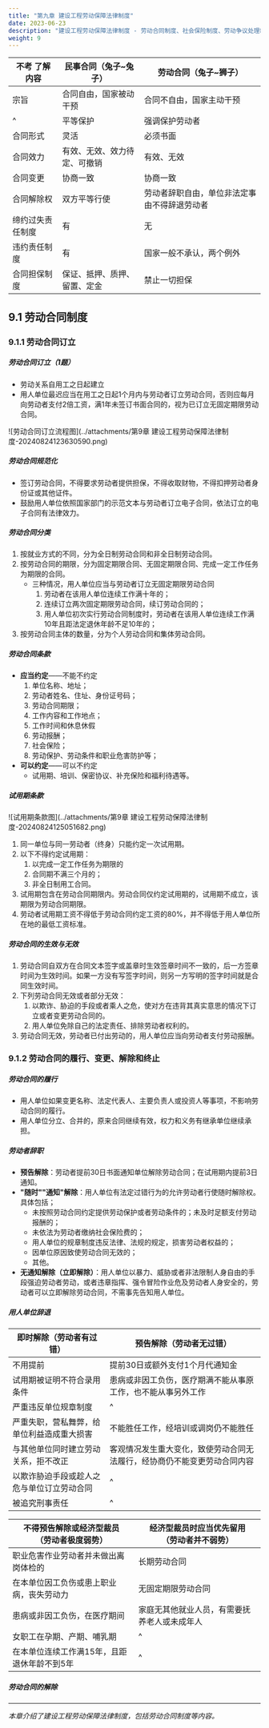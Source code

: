 ```yaml
---
title: "第九章 建设工程劳动保障法律制度"
date: 2023-06-23
description: "建设工程劳动保障法律制度 - 劳动合同制度、社会保险制度、劳动争议处理制度"
weight: 9
---
```


| 不考 了解内容 | 民事合同（兔子~兔子） | 劳动合同（兔子~狮子） |
|---------------|---------------------|---------------------|
| 宗旨 | 合同自由，国家被动干预 | 合同不自由，国家主动干预 |
| ^ | 平等保护 | 强调保护劳动者 |
| 合同形式 | 灵活 | 必须书面 |
| 合同效力 | 有效、无效、效力待定、可撤销 | 有效、无效 |
| 合同变更 | 协商一致 | 协商一致 |
| 合同解除权 | 双方平等行使 | 劳动者辞职自由，单位非法定事由不得辞退劳动者 |
| 缔约过失责任制度 | 有 | 无 |
| 违约责任制度 | 有 | 国家一般不承认，两个例外 |
| 合同担保制度 | 保证、抵押、质押、留置、定金 | 禁止一切担保 |

## 9.1 劳动合同制度

### 9.1.1 劳动合同订立

##### 劳动合同订立（1题）

- 劳动关系自用工之日起建立
- 用人单位最迟应当在用工之日起1个月内与劳动者订立劳动合同，否则应每月向劳动者支付2倍工资，满1年未签订书面合同的，视为已订立无固定期限劳动合同。

![劳动合同订立流程图](../attachments/第9章 建设工程劳动保障法律制度-20240824123630590.png)

##### 劳动合同规范化

- 签订劳动合同，不得要求劳动者提供担保，不得收取财物，不得扣押劳动者身份证或其他证件。
- 鼓励用人单位依照国家部门的示范文本与劳动者订立电子合同，依法订立的电子合同有法律效力。

##### 劳动合同分类

1. 按就业方式的不同，分为全日制劳动合同和非全日制劳动合同。
2. 按劳动合同的期限，分为固定期限合同、无固定期限合同、完成一定工作任务为期限的合同。
	- 三种情况，用人单位应当与劳动者订立无固定期限劳动合同
		1. 劳动者在该用人单位连续工作满十年的；
		2. 连续订立两次固定期限劳动合同，续订劳动合同的；
		3. 用人单位初次实行劳动合同制度时，劳动者在该用人单位连续工作满10年且距法定退休年龄不足10年的；
3. 按劳动合同主体的数量，分为个人劳动合同和集体劳动合同。

##### 劳动合同条款

- **应当约定**——不能不约定
	1. 单位名称、地址；
	2. 劳动者姓名、住址、身份证号码；
	3. 劳动合同期限；
	4. 工作内容和工作地点；
	5. 工作时间和休息休假
	6. 劳动报酬；
	7. 社会保险；
	8. 劳动保护、劳动条件和职业危害防护等；
- **可以约定**——可以不约定
	- 试用期、培训、保密协议、补充保险和福利待遇等。

##### 试用期条款

![试用期条款图](../attachments/第9章 建设工程劳动保障法律制度-20240824125051682.png)

1. 同一单位与同一劳动者（终身）只能约定一次试用期。
2. 以下不得约定试用期：
	1. 以完成一定工作任务为期限的
	2. 合同期不满三个月的；
	3. 非全日制用工合同。
3. 试用期包含在劳动合同期限内。劳动合同仅约定试用期的，试用期不成立，该期限为劳动合同期限。
4. 劳动者试用期工资不得低于劳动合同约定工资的80%，并不得低于用人单位所在地的最低工资标准。

##### 劳动合同的生效与无效

1. 劳动合同自双方在合同文本签字或盖章时生效签章时间不一致的，后一方签章时间为生效时间。如果一方没有写签字时间，则另一方写明的签字时间就是合同生效时间。
2. 下列劳动合同无效或者部分无效：
	1. 以欺诈、胁迫的手段或者乘人之危，使对方在违背其真实意思的情况下订立或者变更劳动合同的。
	2. 用人单位免除自己的法定责任、排除劳动者权利的。
3. 劳动合同无效，劳动者已付出劳动的，用人单位应当向劳动者支付劳动报酬。

### 9.1.2 劳动合同的履行、变更、解除和终止

##### 劳动合同的履行

- 用人单位如果变更名称、法定代表人、主要负责人或投资人等事项，不影响劳动合同的履行。
- 用人单位分立、合并的，原来合同继续有效，权力和义务有继承单位继续承担。

##### 劳动者辞职

- **预告解除**：劳动者提前30日书面通知单位解除劳动合同；在试用期内提前3日通知。
- **"随时""通知"解除**：用人单位有法定过错行为的允许劳动者行使随时解除权。具体包括；
	- 未按照劳动合同约定提供劳动保护或者劳动条件的；未及时足额支付劳动报酬的；
	- 未依法为劳动者缴纳社会保险费的；
	- 用人单位的规章制度违反法律、法规的规定，损害劳动者权益的；
	- 因单位原因致使劳动合同无效的；
	- 其他。
- **无通知解除（立即解除）**：用人单位以暴力、威胁或者非法限制人身自由的手段强迫劳动者劳动，或者违章指挥、强令冒险作业危及劳动者人身安全的，劳动者可以立即解除劳动合同，不需事先告知用人单位。

##### 用人单位辞退

| 即时解除（劳动者有过错） | 预告解除（劳动者无过错） |
|------------------------|------------------------|
| 不用提前 | 提前30日或额外支付1个月代通知金 |
| 试用期被证明不符合录用条件 | 患病或非因工负伤，医疗期满不能从事原工作，也不能从事另外工作 |
| 严重违反单位规章制度 | ^ |
| 严重失职，营私舞弊，给单位利益造成重大损害 | 不能胜任工作，经培训或调岗仍不能胜任 |
| 与其他单位同时建立劳动关系，拒不改正 | 客观情况发生重大变化，致使劳动合同无法履行，经协商仍不能变更劳动合同内容 |
| 以欺诈胁迫手段或趁人之危与单位订立劳动合同 | ^ |
| 被追究刑事责任 | ^ |

| 不得预告解除或经济型裁员<br>（劳动者极度弱势） | 经济型裁员时应当优先留用<br>（劳动者并不弱势） |
|--------------------------------|--------------------------------|
| 职业危害作业劳动者并未做出离岗体检的 | 长期劳动合同 |
| 在本单位因工负伤或患上职业病，丧失劳动力 | 无固定期限劳动合同 |
| 患病或非因工负伤，在医疗期间 | 家庭无其他就业人员，有需要抚养老人或未成年人 |
| 女职工在孕期、产期、哺乳期 | ^ |
| 在本单位连续工作满15年，且距退休年龄不到5年 | ^ |

##### 劳动合同的解除

---

*本章介绍了建设工程劳动保障法律制度，包括劳动合同制度等内容。*
